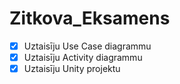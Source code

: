 # Zitkova_Eksamens
- [x] Uztaisīju Use Case diagrammu
- [x] Uztaisīju Activity diagrammu
- [x] Uztaisīju Unity projektu
